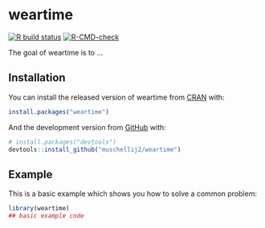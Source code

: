
<!-- README.md is generated from README.Rmd. Please edit that file -->

# weartime

<!-- badges: start -->

[![R build
status](https://github.com/muschellij2/weartime/workflows/R-CMD-check/badge.svg)](https://github.com/muschellij2/weartime/actions)
[![R-CMD-check](https://github.com/muschellij2/weartime/actions/workflows/R-CMD-check.yaml/badge.svg)](https://github.com/muschellij2/weartime/actions/workflows/R-CMD-check.yaml)
<!-- badges: end -->

The goal of weartime is to …

## Installation

You can install the released version of weartime from
[CRAN](https://CRAN.R-project.org) with:

``` r
install.packages("weartime")
```

And the development version from [GitHub](https://github.com/) with:

``` r
# install.packages("devtools")
devtools::install_github("muschellij2/weartime")
```

## Example

This is a basic example which shows you how to solve a common problem:

``` r
library(weartime)
## basic example code
```

